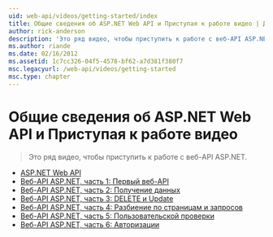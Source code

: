```yaml
---
uid: web-api/videos/getting-started/index
title: Общие сведения об ASP.NET Web API и Приступая к работе видео | Документация Майкрософт
author: rick-anderson
description: 'Это ряд видео, чтобы приступить к работе с веб-API ASP.NET.'
ms.author: riande
ms.date: 02/16/2012
ms.assetid: 1c7cc326-04f5-4578-bf62-a7d381f380f7
msc.legacyurl: /web-api/videos/getting-started
msc.type: chapter
---
```

<a name="aspnet-web-api-overview-and-getting-started-videos"></a>Общие сведения об ASP.NET Web API и Приступая к работе видео
====================
> Это ряд видео, чтобы приступить к работе с веб-API ASP.NET.


- [ASP.NET Web API](aspnet-web-api.md)
- [Веб-API ASP.NET, часть 1: Первый веб-API](your-first-web-api.md)
- [Веб-API ASP.NET, часть 2: Получение данных](getting-data.md)
- [Веб-API ASP.NET, часть 3: DELETE и Update](delete-and-update.md)
- [Веб-API ASP.NET, часть 4: Разбиение по страницам и запросов](paging-and-querying.md)
- [Веб-API ASP.NET, часть 5: Пользовательской проверки](custom-validation.md)
- [Веб-API ASP.NET, часть 6: Авторизации](authorization.md)
